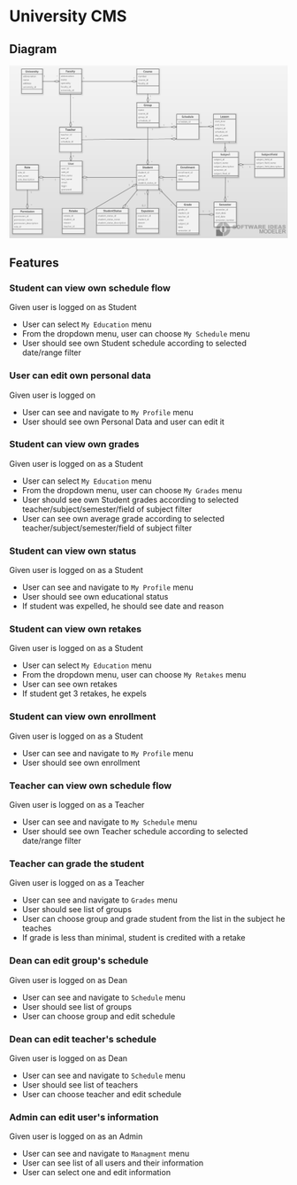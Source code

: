 # University CMS

## Diagram
    
![diagram](docs/architecture/university-diagram.png)


## Features


### Student can view own schedule flow

Given user is logged on as Student

- User can select `My Education` menu
- From the dropdown menu, user can choose `My Schedule` menu
- User should see own Student schedule according to selected date/range filter


### User can edit own personal data

Given user is logged on

- User can see and navigate to `My Profile` menu
- User should see own Personal Data and user can edit it


### Student can view own grades

Given user is logged on as a Student

- User can select `My Education` menu
- From the dropdown menu, user can choose `My Grades` menu
- User should see own Student grades according to selected teacher/subject/semester/field of subject filter
- User can see own average grade according to selected teacher/subject/semester/field of subject filter


### Student can view own status

Given user is logged on as a Student

- User can see and navigate to `My Profile` menu 
- User should see own educational status
- If student was expelled, he should see date and reason


### Student can view own retakes

Given user is logged on as a Student

- User can select `My Education` menu
- From the dropdown menu, user can choose `My Retakes` menu
- User can see own retakes
- If student get 3 retakes, he expels


### Student can view own enrollment

Given user is logged on as a Student

- User can see and navigate to `My Profile` menu
- User should see own enrollment


### Teacher can view own schedule flow

Given user is logged on as a Teacher

- User can see and navigate to `My Schedule` menu
- User should see own Teacher schedule according to selected date/range filter


### Teacher can grade the student

Given user is logged on as a Teacher

- User can see and navigate to `Grades` menu
- User should see list of groups
- User can choose group and grade student from the list in the subject he teaches
- If grade is less than minimal, student is credited with a retake 


### Dean can edit group's schedule

Given user is logged on as Dean

- User can see and navigate to `Schedule` menu
- User should see list of groups
- User can choose group and edit schedule


### Dean can edit teacher's schedule

Given user is logged on as Dean

- User can see and navigate to `Schedule` menu
- User should see list of teachers
- User can choose teacher and edit schedule


### Admin can edit user's information

Given user is logged on as an Admin

- User can see and navigate to `Managment` menu
- User can see list of all users and their information
- User can select one and edit information



